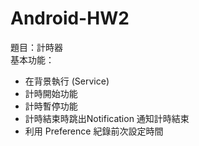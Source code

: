 # Android-HW2
題目：計時器<br />
基本功能：<br />
<ul>
<li>在背景執行 (Service)</li>
<li>計時開始功能</li>
<li>計時暫停功能</li>
<li>計時結束時跳出Notification 通知計時結束</li>
<li>利用 Preference 紀錄前次設定時間</li>
</ul>
